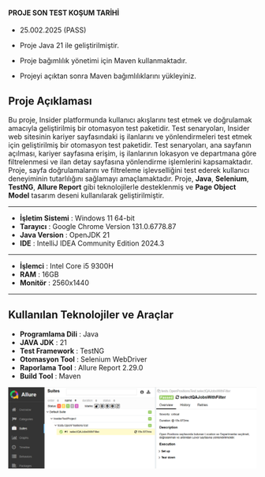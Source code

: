#### PROJE SON TEST KOŞUM TARİHİ

- 25.002.2025 (PASS)

- Proje Java 21 ile geliştirilmiştir.
- Proje bağımlılık yönetimi için Maven kullanmaktadır.
- Projeyi açıktan sonra Maven bağımlılıklarını yükleyiniz.

## Proje Açıklaması

Bu proje, Insider platformunda kullanıcı akışlarını test etmek ve doğrulamak amacıyla geliştirilmiş bir otomasyon test paketidir.
Test senaryoları, Insider web sitesinin kariyer sayfasındaki iş ilanlarını ve yönlendirmeleri test etmek için geliştirilmiş bir otomasyon test paketidir. Test senaryoları, ana sayfanın açılması, kariyer sayfasına erişim, iş ilanlarının lokasyon ve departmana göre filtrelenmesi ve ilan detay sayfasına yönlendirme işlemlerini kapsamaktadır. Proje, sayfa doğrulamalarını ve filtreleme işlevselliğini test ederek kullanıcı deneyiminin tutarlılığını sağlamayı amaçlamaktadır.
Proje, **Java**, **Selenium**, **TestNG**, **Allure Report** gibi teknolojilerle desteklenmiş ve **Page Object Model** tasarım deseni kullanılarak geliştirilmiştir.

---
- **İşletim Sistemi** : Windows 11 64-bit
- **Tarayıcı** : Google Chrome Version 131.0.6778.87
- **Java Version** : OpenJDK 21
- **IDE** : IntelliJ IDEA Community Edition 2024.3
---
- **İşlemci** : Intel Core i5 9300H
- **RAM** : 16GB
- **Monitör** : 2560x1440 
---
## Kullanılan Teknolojiler ve Araçlar

- **Programlama Dili** : Java
- **JAVA JDK** : 21
- **Test Framework** : TestNG
- **Otomasyon Tool** : Selenium WebDriver
- **Raporlama Tool** : Allure Report 2.29.0
- **Build Tool** : Maven

![CartTestAllureReport](https://github.com/mahmutcansaribal/InsiderTestProject/blob/main/assets/img.png?raw=true)